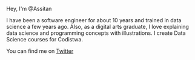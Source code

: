 
Hey, I'm @Assitan

I have been a software engineer for about 10 years and trained in data science a few years ago.
Also, as a digital arts graduate, I love explaining data science and programming concepts with illustrations.
I create Data Science courses for Codistwa.

You can find me on [Twitter](https://twitter.com/Assitan_K)
